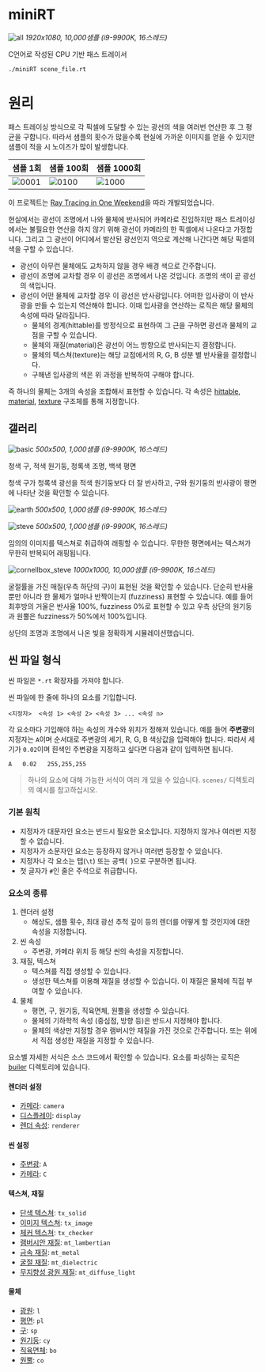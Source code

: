 # miniRT

![all](gallery/all.jpg)
*1920x1080, 10,000샘플 (i9-9900K, 16스레드)*

C언어로 작성된 CPU 기반 패스 트레이서

```bash
./miniRT scene_file.rt
```

# 원리

패스 트레이싱 방식으로 각 픽셀에 도달할 수 있는 광선의 색을 여러번 연산한 후 그 평균을 구합니다. 따라서 샘플의 횟수가 많을수록 현실에 가까운 이미지를 얻을 수 있지만 샘플이 적을 시 노이즈가 많이 발생합니다.

|샘플 1회|샘플 100회|샘플 1000회|
|--------|----------|-----------|
|![0001](gallery/cornellbox0001.jpg)|![0100](gallery/cornellbox0100.jpg)|![1000](gallery/cornellbox1000.jpg)|

이 프로젝트는 [Ray Tracing in One Weekend](https://raytracing.github.io/books/RayTracingInOneWeekend.html)을 따라 개발되었습니다.

현실에서는 광선이 조명에서 나와 물체에 반사되어 카메라로 진입하지만 패스 트레이싱에서는 불필요한 연산을 하지 않기 위해 광선이 카메라의 한 픽셀에서 나온다고 가정합니다. 그리고 그 광선이 어디에서 발산된 광선인지 역으로 계산해 나간다면 해당 픽셀의 색을 구할 수 있습니다.

- 광선이 아무런 물체에도 교차하지 않을 경우 배경 색으로 간주합니다.
- 광선이 조명에 교차할 경우 이 광선은 조명에서 나온 것입니다. 조명의 색이 곧 광선의 색입니다.
- 광선이 어떤 물체에 교차할 경우 이 광선은 반사광입니다. 어떠한 입사광이 이 반사광을 만들 수 있는지 역산해야 합니다. 이때 입사광을 연산하는 로직은 해당 물체의 속성에 따라 달라집니다.
  - 물체의 경계(hittable)를 방정식으로 표현하여 그 근을 구하면 광선과 물체의 교점을 구할 수 있습니다.
  - 물체의 재질(material)은 광선이 어느 방향으로 반사되는지 결정합니다.
  - 물체의 텍스쳐(texture)는 해당 교점에서의 R, G, B 성분 별 반사율을 결정합니다.
  - 구해낸 입사광의 색은 위 과정을 반복하여 구해야 합니다.

즉 하나의 물체는 3개의 속성을 조합해서 표현할 수 있습니다. 각 속성은 [hittable](includes/hittable.h), [material](includes/material.h), [texture](includes/texture.h) 구조체를 통해 지정합니다.

## 갤러리

![basic](gallery/basic1000.jpg)
*500x500, 1,000샘플 (i9-9900K, 16스레드)*

청색 구, 적색 원기둥, 청록색 조명, 백색 평면

청색 구가 청록색 광선을 적색 원기둥보다 더 잘 반사하고, 구와 원기둥의 반사광이 평면에 나타난 것을 확인할 수 있습니다.

![earth](gallery/earth1000.jpg)
*500x500, 1,000샘플 (i9-9900K, 16스레드)*

![steve](gallery/steve1000.jpg)
*500x500, 1,000샘플 (i9-9900K, 16스레드)*

임의의 이미지를 텍스쳐로 취급하여 래핑할 수 있습니다.
무한한 평면에서는 텍스쳐가 무한히 반복되어 래핑됩니다.

![cornellbox_steve](gallery/cornellbox_steve10000.jpeg)
*1000x1000, 10,000샘플 (i9-9900K, 16스레드)*

굴절률을 가진 매질(우측 하단의 구)이 표현된 것을 확인할 수 있습니다.
단순히 반사율 뿐만 아니라 한 물체가 얼마나 반짝이는지 (fuzziness) 표현할 수 있습니다. 예를 들어 최후방의 거울은 반사율 100%, fuzziness 0%로 표현할 수 있고 우측 상단의 원기둥과 원뿔은 fuzziness가 50%에서 100%입니다.

상단의 조명과 조명에서 나온 빛을 정확하게 시뮬레이션했습니다.

## 씬 파일 형식

씬 파일은 `*.rt` 확장자를 가져야 합니다.

씬 파일에 한 줄에 하나의 요소를 기입합니다.

```
<지정자>  <속성 1> <속성 2> <속성 3> ... <속성 n>
```

각 요소마다 기입해야 하는 속성의 개수와 위치가 정해져 있습니다. 예를 들어 **주변광**의 지정자는 `A`이며 순서대로 주변광의 세기, R, G, B 색상값을 입력해야 합니다. 따라서 세기가 `0.02`이며 흰색인 주변광을 지정하고 싶다면 다음과 같이 입력하면 됩니다.

```
A   0.02   255,255,255
```

> 하나의 요소에 대해 가능한 서식이 여러 개 있을 수 있습니다. `scenes/` 디렉토리의 예시를 참고하십시오.

### 기본 원칙

- 지정자가 대문자인 요소는 반드시 필요한 요소입니다. 지정하지 않거나 여러번 지정할 수 없습니다.
- 지정자가 소문자인 요소는 등장하지 않거나 여러번 등장할 수 있습니다.
- 지정자나 각 요소는 탭(`\t`) 또는 공백(` `)으로 구분하면 됩니다.
- 첫 글자가 `#`인 줄은 주석으로 취급합니다.

### 요소의 종류

1. 렌더러 설정
   - 해상도, 샘플 횟수, 최대 광선 추적 깊이 등의 렌더를 어떻게 할 것인지에 대한 속성을 지정합니다.
2. 씬 속성
   - 주변광, 카메라 위치 등 해당 씬의 속성을 지정합니다.
3. 재질, 텍스쳐
   - 텍스쳐를 직접 생성할 수 있습니다.
   - 생성한 텍스쳐를 이용해 재질을 생성할 수 있습니다. 이 재질은 물체에 직접 부여할 수 있습니다.
4. 물체
   - 평면, 구, 원기둥, 직육면체, 원뿔을 생성할 수 있습니다.
   - 물체의 기하학적 속성 (중심점, 방향 등)은 반드시 지정해야 합니다.
   - 물체의 색상만 지정할 경우 램버시안 재질을 가진 것으로 간주합니다. 또는 위에서 직접 생성한 재질을 지정할 수 있습니다.

요소별 자세한 서식은 소스 코드에서 확인할 수 있습니다. 요소를 파싱하는 로직은 [builer](srcs/parser/builder) 디렉토리에 있습니다.

#### 렌더러 설정

- [카메라](srcs/parser/builder/build_setting_camera.c): `camera`
- [디스플레이](srcs/parser/builder/build_setting_display.c): `display`
- [렌더 속성](srcs/parser/builder/build_setting_renderer.c): `renderer`

#### 씬 설정

- [주변광](srcs/parser/builder/build_ambient_lighting.c): `A`
- [카메라](srcs/parser/builder/build_camera.c): `C`

#### 텍스쳐, 재질

- [단색 텍스쳐](srcs/parser/builder/build_texture_solid.c): `tx_solid`
- [이미지 텍스쳐](srcs/parser/builder/build_texture_image.c): `tx_image`
- [체커 텍스쳐](srcs/parser/builder/build_texture_checker.c): `tx_checker`
- [램버시안 재질](srcs/parser/builder/build_material_lambertian.c): `mt_lambertian`
- [금속 재질](srcs/parser/builder/build_material_metal.c): `mt_metal`
- [굴절 재질](srcs/parser/builder/build_material_dielectric.c): `mt_dielectric`
- [무지향성 광원 재질](srcs/parser/builder/build_material_diffuse_light.c): `mt_diffuse_light`

#### 물체

- [광원](srcs/parser/builder/build_light.c): `l`
- [평면](srcs/parser/builder/build_plane_patternmatcher.c): `pl`
- [구](srcs/parser/builder/build_sphere_patternmatcher.c): `sp`
- [원기둥](srcs/parser/builder/build_cylinder_patternmatcher.c): `cy`
- [직육면체](srcs/parser/builder/build_box_patternmatcher.c): `bo`
- [원뿔](srcs/parser/builder/build_cone_patternmatcher.c): `co`

